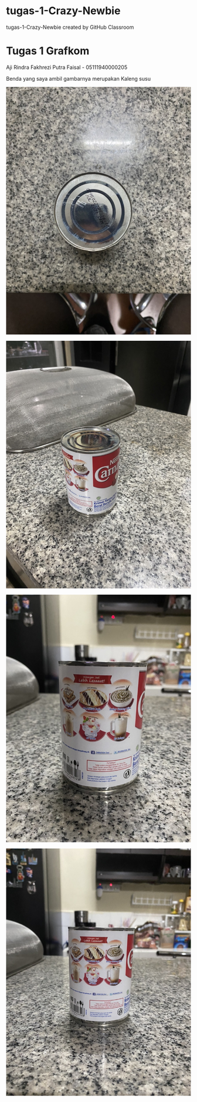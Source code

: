 # tugas-1-Crazy-Newbie
tugas-1-Crazy-Newbie created by GitHub Classroom

# Tugas 1 Grafkom

Aji Rindra Fakhrezi Putra Faisal - 05111940000205

Benda yang saya ambil gambarnya merupakan Kaleng susu

![Hasil](https://github.com/cg2021a/tugas-1-Crazy-Newbie/blob/main/foto%201.jpg)

![Hasil](https://github.com/cg2021a/tugas-1-Crazy-Newbie/blob/main/foto%202.jpg)

![Hasil](https://github.com/cg2021a/tugas-1-Crazy-Newbie/blob/main/foto%203.jpg)

![Hasil](https://github.com/cg2021a/tugas-1-Crazy-Newbie/blob/main/foto%204.jpg)
